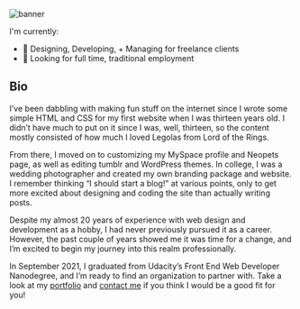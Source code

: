 ![banner](https://i.ibb.co/Qv5Gbj6/Add-a-heading-5.png)

I'm currently: 
- :briefcase: Designing, Developing, + Managing for freelance clients
- :briefcase: Looking for full time, traditional employment

## Bio
I’ve been dabbling with making fun stuff on the internet since I wrote some simple HTML and CSS for my first website when I was thirteen years old. I didn’t have much to put on it since I was, well, thirteen, so the content mostly consisted of how much I loved Legolas from Lord of the Rings.

From there, I moved on to customizing my MySpace profile and Neopets page, as well as editing tumblr and WordPress themes. In college, I was a wedding photographer and created my own branding package and website. I remember thinking “I should start a blog!” at various points, only to get more excited about designing and coding the site than actually writing posts.

Despite my almost 20 years of experience with web design and development as a hobby, I had never previously pursued it as a career. However, the past couple of years showed me it was time for a change, and I’m excited to begin my journey into this realm professionally.

In September 2021, I graduated from Udacity’s Front End Web Developer Nanodegree, and I’m ready to find an organization to partner with. Take a look at my [portfolio](https://caitlinelliott.com/portfolio) and [contact me](https://caitlinelliott.com/contact) if you think I would be a good fit for you!

<!--
**caitlineelliott/caitlineelliott** is a ✨ _special_ ✨ repository because its `README.md` (this file) appears on your GitHub profile.

Here are some ideas to get you started:

- 🔭 I’m currently working on ...
- 🌱 I’m currently learning ...
- 👯 I’m looking to collaborate on ...
- 🤔 I’m looking for help with ...
- 💬 Ask me about ...
- 📫 How to reach me: ...
- 😄 Pronouns: ...
- ⚡ Fun fact: ...
-->
